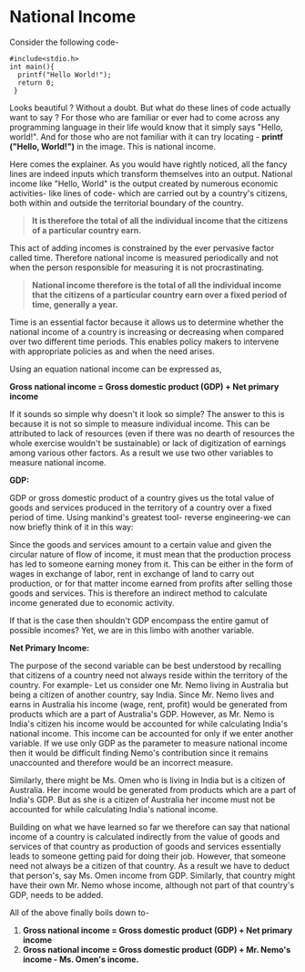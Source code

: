 # National Income

Consider the following code-
```
#include<stdio.h>
int main(){
  printf("Hello World!");
  return 0;
 }
```


Looks beautiful ? Without a doubt. But what do these lines of code actually want to say ? For those who are familiar or ever had to come across any programming language in their life would know that it simply says "Hello, world!".  And for those who are not familiar with it can try locating - **printf ("Hello, World!")** in the image. This is national income.

Here comes the explainer. As you would have rightly noticed, all the fancy lines are indeed inputs which transform themselves into an output. National income like "Hello, World" is the output created by numerous economic activities-  like lines of code- which are carried out by a country's citizens, both within and outside the territorial boundary of the country. 

> **It is therefore the total of all the individual income that the citizens of a particular country earn.**

This act of adding incomes is constrained by the ever pervasive factor called time. Therefore national income is measured periodically and not when the person responsible for measuring it is not procrastinating. 

> **National income therefore is the total of all the individual income that the citizens of a particular country earn over a fixed period of time, generally a year.**

Time is an essential factor because it allows us to determine whether the national income of a country is increasing or decreasing when compared over two different time periods. This enables policy makers to intervene with appropriate policies as and when the need arises.

Using an equation national income can be expressed as, 

**Gross national income = Gross domestic product (GDP) + Net primary income**

If it sounds so simple why doesn't it look so simple? The answer to this is because it is not so simple to measure individual income. This can be attributed to lack of resources (even if there was no dearth of resources the whole exercise wouldn't be sustainable) or lack of digitization of earnings among various other factors. As a result we use two other variables to measure national income.

**GDP:**

GDP or gross domestic product of a country gives us the total value of goods and services produced in the territory of a country over a fixed period of time. Using mankind's greatest tool- reverse engineering-we can now briefly think of it in this way: 

Since the goods and services amount to a certain value and given the circular nature of flow of income, it must mean that the production process has led to someone earning money from it. This can be either in the form of wages in exchange of labor, rent in exchange of land to carry out production, or for that matter income earned from profits after selling those goods and services. This is therefore an indirect method to calculate income generated due to economic activity. 

If that is the case then shouldn't GDP encompass the entire gamut of possible incomes? Yet, we are in this limbo with another variable. 

**Net Primary Income:**

The purpose of the second variable can be best understood by recalling that citizens of a country need not always reside within the territory of the country. For example- Let us consider one Mr. Nemo living in Australia but being a citizen of another country, say India. Since Mr. Nemo lives and earns in Australia his income (wage, rent, profit) would be generated from products which are a part of Australia's GDP. However, as Mr. Nemo is India's citizen his income would be accounted for while calculating India's national income. This income can be accounted for only if we enter another variable. If we use only GDP as the parameter to measure national income then it would be difficult finding Nemo's contribution since it remains unaccounted and therefore would be an incorrect measure.

Similarly, there might be Ms. Omen who is living in India but is a citizen of Australia. Her income would be generated from products which are a part of India's GDP. But as she is a citizen of Australia her income must not be accounted for while calculating India's national income.

Building on what we have learned so far we therefore can say that national income of a country is calculated indirectly from the value of goods and services of that country as production of goods and services essentially leads to someone getting paid for doing their job. However, that someone need not always be a citizen of that country. As a result we have to deduct that person's, say Ms. Omen income from GDP. Similarly, that country might have their own Mr. Nemo whose income, although not part of that country's GDP, needs to be added. 

All of the above finally boils down to-

1. **Gross national income = Gross domestic product (GDP) + Net primary income**
2. **Gross national income = Gross domestic product (GDP) + Mr. Nemo's income - Ms. Omen's income.**
